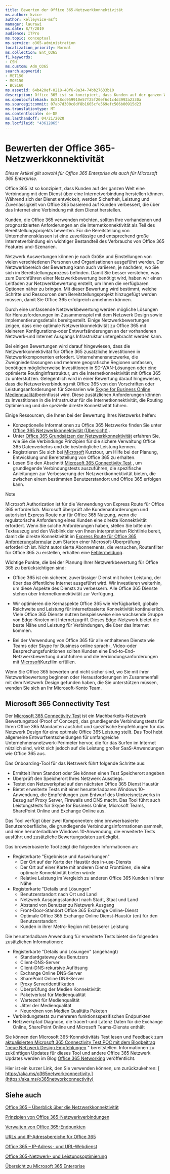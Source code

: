 ```yaml
---
title: Bewerten der Office 365-Netzwerkkonnektivität
ms.author: kvice
author: kelleyvice-msft
manager: laurawi
ms.date: 8/7/2019
audience: ITPro
ms.topic: conceptual
ms.service: o365-administration
localization_priority: Normal
ms.collection: Ent_O365
f1.keywords:
- CSH
ms.custom: Adm_O365
search.appverid:
- MET150
- MOE150
- BCS160
ms.assetid: 64b420ef-0218-48f6-8a34-74bb27633b10
description: Office 365 ist so konzipiert, dass Kunden auf der ganzen Welt eine Verbindung mit dem Dienst über eine Internetverbindung herstellen können. Während sich der Dienst entwickelt, werden Sicherheit, Leistung und Zuverlässigkeit von Office 365 basierend auf Kunden verbessert, die über das Internet eine Verbindung mit dem Dienst herstellen.
ms.openlocfilehash: 8c818cc959910e57f25f20ef6d1c4d3992a2330a
ms.sourcegitcommit: 07ab7d300c8df8b1665cfe569efc506b00915d23
ms.translationtype: MT
ms.contentlocale: de-DE
ms.lasthandoff: 04/21/2020
ms.locfileid: "43612865"
---
```

# <a name="assessing-office-365-network-connectivity"></a>Bewerten der Office 365-Netzwerkkonnektivität

*Dieser Artikel gilt sowohl für Office 365 Enterprise als auch für Microsoft 365 Enterprise.*

Office 365 ist so konzipiert, dass Kunden auf der ganzen Welt eine Verbindung mit dem Dienst über eine Internetverbindung herstellen können. Während sich der Dienst entwickelt, werden Sicherheit, Leistung und Zuverlässigkeit von Office 365 basierend auf Kunden verbessert, die über das Internet eine Verbindung mit dem Dienst herstellen.
  
Kunden, die Office 365 verwenden möchten, sollten Ihre vorhandenen und prognostizierten Anforderungen an die Internetkonnektivität als Teil des Bereitstellungsprojekts bewerten. Für die Bereitstellung von Unternehmensklassen ist eine zuverlässige und entsprechend große Internetverbindung ein wichtiger Bestandteil des Verbrauchs von Office 365 Features und-Szenarien.
  
Netzwerk Auswertungen können je nach Größe und Einstellungen von vielen verschiedenen Personen und Organisationen ausgeführt werden. Der Netzwerkbereich der Bewertung kann auch variieren, je nachdem, wo Sie sich im Bereitstellungsprozess befinden. Damit Sie besser verstehen, was zum Durchführen einer Netzwerkbewertung benötigt wird, haben wir einen Leitfaden zur Netzwerkbewertung erstellt, um Ihnen die verfügbaren Optionen näher zu bringen. Mit dieser Bewertung wird bestimmt, welche Schritte und Ressourcen dem Bereitstellungsprojekt hinzugefügt werden müssen, damit Sie Office 365 erfolgreich annehmen können.
  
Durch eine umfassende Netzwerkbewertung werden mögliche Lösungen für Herausforderungen im Zusammenspiel mit dem Netzwerk Design sowie Implementierungsdetails bereitgestellt. Einige Netzwerkbewertungen zeigen, dass eine optimale Netzwerkkonnektivität zu Office 365 mit kleineren Konfigurations-oder Entwurfsänderungen an der vorhandenen Netzwerk-und Internet Ausgangs Infrastruktur untergebracht werden kann.

Bei einigen Bewertungen wird darauf hingewiesen, dass die Netzwerkkonnektivität für Office 365 zusätzliche Investitionen in Netzwerkkomponenten erfordert. Unternehmensnetzwerke, die Zweigniederlassungen und mehrere geografische Regionen umfassen, benötigen möglicherweise Investitionen in SD-WAN-Lösungen oder eine optimierte Routinginfrastruktur, um die Internetkonnektivität mit Office 365 zu unterstützen. Gelegentlich wird in einer Bewertung darauf hingewiesen, dass die Netzwerkverbindung mit Office 365 von den Vorschriften oder Leistungsanforderungen für Szenarien wie [Skype for Business Online Medienqualität](https://support.office.com/article/Media-Quality-and-Network-Connectivity-Performance-in-Skype-for-Business-Online-5fe3e01b-34cf-44e0-b897-b0b2a83f0917)beeinflusst wird. Diese zusätzlichen Anforderungen können zu Investitionen in die Infrastruktur für die Internetkonnektivität, die Routing Optimierung und die spezielle direkte Konnektivität führen.

Einige Ressourcen, die Ihnen bei der Bewertung Ihres Netzwerks helfen:

- Konzeptionelle Informationen zu Office 365 Netzwerke finden Sie unter [Office 365 Netzwerkkonnektivität (Übersicht)](office-365-networking-overview.md) .
- Unter [Office 365 Grundsätzen der Netzwerkkonnektivität](https://aka.ms/o365networkingprinciples) erfahren Sie, wie Sie die Verbindungs Prinzipien für die sichere Verwaltung Office 365 Datenverkehrs und die bestmögliche Leistung kennen.
- Registrieren Sie sich bei [Microsoft](https://www.microsoft.com/fasttrack) Kurztour, um Hilfe bei der Planung, Entwicklung und Bereitstellung von Office 365 zu erhalten. 
- Lesen Sie den Abschnitt [Microsoft 365 Connectivity Test](assessing-network-connectivity.md#the-microsoft-365-connectivity-test) , um grundlegende Verbindungstests auszuführen, die spezifische Anleitungen zur Verbesserung der Netzwerkkonnektivität bieten, die zwischen einem bestimmten Benutzerstandort und Office 365 erfolgen kann.

> [!NOTE]
> Microsoft Authorization ist für die Verwendung von Express Route für Office 365 erforderlich. Microsoft überprüft alle Kundenanforderungen und autorisiert Express Route nur für Office 365 Nutzung, wenn die regulatorische Anforderung eines Kunden eine direkte Konnektivität erfordert. Wenn Sie solche Anforderungen haben, stellen Sie bitte den Textauszug und den Weblink der von Ihnen interpretierten Richtlinie bereit, damit die direkte Konnektivität im [Express Route für Office 365 Anforderungsformular](https://aka.ms/O365ERReview) zum Starten einer Microsoft-Überprüfung erforderlich ist. Nicht autorisierte Abonnements, die versuchen, Routenfilter für Office 365 zu erstellen, erhalten eine [Fehlermeldung](https://support.microsoft.com/kb/3181709).
  
Wichtige Punkte, die bei der Planung Ihrer Netzwerkbewertung für Office 365 zu berücksichtigen sind:
  
- Office 365 ist ein sicherer, zuverlässiger Dienst mit hoher Leistung, der über das öffentliche Internet ausgeführt wird. Wir investieren weiterhin, um diese Aspekte des Diensts zu verbessern. Alle Office 365 Dienste stehen über Internetkonnektivität zur Verfügung.

- Wir optimieren die Kernaspekte Office 365 wie Verfügbarkeit, globale Reichweite und Leistung für internetbasierte Konnektivität kontinuierlich. Viele Office 365 Dienste nutzen beispielsweise eine wachsende Gruppe von Edge-Knoten mit Internetzugriff. Dieses Edge-Netzwerk bietet die beste Nähe und Leistung für Verbindungen, die über das Internet kommen.

- Bei der Verwendung von Office 365 für alle enthaltenen Dienste wie Teams oder Skype for Business online sprach-, Video-oder Besprechungsfunktionen sollten Kunden eine End-to-End-Netzwerkbewertung durchführen und die Verbindungsanforderungen mit [Microsoft](https://www.microsoft.com/fasttrack)Kurzfilm erfüllen.

Wenn Sie Office 365 bewerten und nicht sicher sind, wo Sie mit ihrer Netzwerkbewertung beginnen oder Herausforderungen im Zusammenfall mit dem Netzwerk Design gefunden haben, die Sie unterstützen müssen, wenden Sie sich an Ihr Microsoft-Konto Team.

## <a name="the-microsoft-365-connectivity-test"></a>Microsoft 365 Connectivity Test

Der [Microsoft 365 Connectivity Test](https://aka.ms/netonboard) ist ein Machbarkeits-Netzwerk Bewertungstool (Proof of Concept), das grundlegende Verbindungstests für Ihren Office 365 Mandanten ausführt und spezifische Empfehlungen für das Netzwerk Design für eine optimale Office 365 Leistung stellt. Das Tool hebt allgemeine Entwurfsentscheidungen für umfangreiche Unternehmensnetzwerk-Perimeter hervor, die für das Surfen im Internet nützlich sind, wirkt sich jedoch auf die Leistung großer SaaS-Anwendungen wie Office 365 aus.

Das Onboarding-Tool für das Netzwerk führt folgende Schritte aus:

- Ermittelt ihren Standort oder Sie können einen Test Speicherort angeben
- Überprüft den Speicherort Ihres Netzwerk Ausstiegs.
- Testet den Netzwerkpfad auf den nächsten Office 365 Dienst Haustür
- Bietet erweiterte Tests mit einer herunterladbaren Windows 10-Anwendung, die Empfehlungen zum Entwurf des Umkreisnetzwerks in Bezug auf Proxy Server, Firewalls und DNS macht. Das Tool führt auch Leistungstests für Skype for Business Online, Microsoft Teams, SharePoint Online und Exchange Online aus.

Das Tool verfügt über zwei Komponenten: eine browserbasierte Benutzeroberfläche, die grundlegende Verbindungsinformationen sammelt, und eine herunterladbare Windows 10-Anwendung, die erweiterte Tests ausführt und zusätzliche Bewertungsdaten zurückgibt.

Das browserbasierte Tool zeigt die folgenden Informationen an:

- Registerkarte "Ergebnisse und Auswirkungen"
  - Der Ort auf der Karte der Haustür des in-use-Diensts
  - Der Ort auf einer Karte mit anderen Dienst Fronttüren, die eine optimale Konnektivität bieten würde
  - Relative Leistung im Vergleich zu anderen Office 365 Kunden in Ihrer Nähe
- Registerkarte "Details und Lösungen"
  - Benutzerstandort nach Ort und Land
  - Netzwerk Ausgangsstandort nach Stadt, Staat und Land
  - Abstand von Benutzer zu Netzwerk Ausgang
  - Front-Door-Standort Office 365 Exchange Online-Dienst
  - Optimale Office 365 Exchange Online Dienst-Haustür (en) für den Benutzerstandort
  - Kunden in ihrer Metro-Region mit besserer Leistung

Die herunterladbare Anwendung für erweiterte Tests bietet die folgenden zusätzlichen Informationen:

- Registerkarte "Details und Lösungen" (angehängt)
  - Standardgateway des Benutzers
  - Client-DNS-Server
  - Client-DNS-rekursive Auflösung
  - Exchange Online DNS-Server
  - SharePoint Online DNS-Server
  - Proxy Serveridentifikation
  - Überprüfung der Medien Konnektivität
  - Paketverlust für Medienqualität
  - Wartezeit für Medienqualität
  - Jitter der Medienqualität
  - Neuordnen von Medien Qualitäts Paketen
- Verbindungstests zu mehreren funktionsspezifischen Endpunkten
- Netzwerkpfad Diagnose, die tracert-und Latenz Daten für die Exchange Online, SharePoint Online und Microsoft Teams-Dienste enthält

Sie können den Microsoft 365-Konnektivitäts Test lesen und Feedback zum [aktualisierten Microsoft 365 Connectivity Test POC mit dem Blogbeitrag "neue Netzwerk Design Empfehlungen](https://techcommunity.microsoft.com/t5/Office-365-Networking/Updated-Office-365-Network-Onboarding-Tool-POC-with-new-network/m-p/711130#M130) " bereitstellen. Informationen zu zukünftigen Updates für dieses Tool und andere Office 365 Netzwerk Updates werden im Blog [Office 365 Networking](https://techcommunity.microsoft.com/t5/Office-365-Networking/bd-p/Office365Networking) veröffentlicht.
  
Hier ist ein kurzer Link, den Sie verwenden können, um zurückzukehren: [ https://aka.ms/o365networkconnectivity.](https://aka.ms/o365networkconnectivity)
  
## <a name="see-also"></a>Siehe auch

[Office 365 – Überblick über die Netzwerkkonnektivität](office-365-networking-overview.md)

[Prinzipien von Office 365-Netzwerkverbindungen](https://aka.ms/o365networkingprinciples)

[Verwalten von Office 365-Endpunkten](managing-office-365-endpoints.md)

[URLs und IP-Adressbereiche für Office 365](urls-and-ip-address-ranges.md)

[Office 365 – IP-Adress- und URL-Webdienst](office-365-ip-web-service.md)

[Office 365-Netzwerk- und Leistungsoptimierung](network-planning-and-performance.md)

[Übersicht zu Microsoft 365 Enterprise](https://docs.microsoft.com/microsoft-365/enterprise/microsoft-365-overview)
